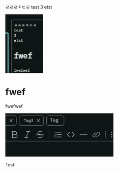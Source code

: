 ㄹㄹㄹㅈㄷㄹ
test
3
etst

![image-1707092776666](image-1707092776666.png)

# fwef
fwefwef


![image-1707092899470](image-1707092899470.png)

Test
